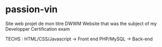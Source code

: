 # passion-vin
Site web projet de mon titre DWWM
Website that was the subject of my Developper Certification exam

TECHS :
HTML/CSS/Javascript -> Front end
PHP/MySQL -> Back-end
